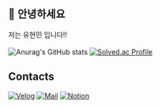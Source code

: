 ## 👋 안녕하세요
저는 유현민 입니다!!
<br><br>
![Anurag's GitHub stats](https://github-readme-stats.vercel.app/api?username=y7y1h13&show_icons=true&theme=radical&card_width=60)
[![Solved.ac
Profile](http://mazassumnida.wtf/api/v2/generate_badge?boj=y7y1h13)](https://solved.ac/y7y1h13)




## Contacts
[![Velog](https://img.shields.io/badge/Velog-20C997.svg?style=flat-square&logo=Velog&logoColor=white&link=velog.io/y7y1h13)](velog.io/y7y1h13)
[![Mail](https://img.shields.io/badge/Naver-03C75A.svg?style=flat-square&logo=Naver&logoColor=white&link=mailto:2049905@naver.com)](mailto:2049905@naver.com)
[![Notion](https://img.shields.io/badge/Notion-999999.svg?style=flat-square&logo=Notion&logoColor=white&link=mailto:2049905@naver.com)](https://www.notion.so/e29ae94a3c5c463f9f286885efab9f35)
